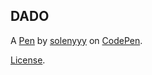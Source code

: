 DADO
----


A [Pen](https://codepen.io/solenyyy/pen/XWaorvv) by [solenyyy](https://codepen.io/solenyyy) on [CodePen](https://codepen.io).

[License](https://codepen.io/solenyyy/pen/XWaorvv/license).